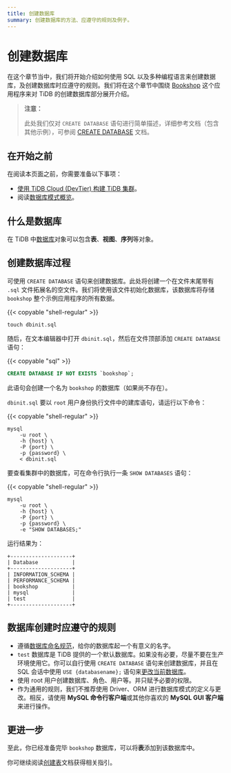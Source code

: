 ```yaml
---
title: 创建数据库
summary: 创建数据库的方法、应遵守的规则及例子。
---
```


# 创建数据库

在这个章节当中，我们将开始介绍如何使用 SQL 以及多种编程语言来创建数据库，及创建数据库时应遵守的规则。我们将在这个章节中围绕 [Bookshop](/develop/bookshop-schema-design.md) 这个应用程序来对 TiDB 的创建数据库部分展开介绍。

> **注意：**
>
> 此处我们仅对 `CREATE DATABASE` 语句进行简单描述，详细参考文档（包含其他示例），可参阅 [CREATE DATABASE](/sql-statements/sql-statement-create-database.md) 文档。

## 在开始之前

在阅读本页面之前，你需要准备以下事项：

- [使用 TiDB Cloud (DevTier) 构建 TiDB 集群](/develop/build-cluster-in-cloud.md)。
- 阅读[数据库模式概览](/develop/schema-design-overview.md)。

## 什么是数据库

在 TiDB 中[数据库](/develop/schema-design-overview.md#数据库-database)对象可以包含**表**、**视图**、**序列**等对象。

## 创建数据库过程

可使用 `CREATE DATABASE` 语句来创建数据库。此处将创建一个在文件末尾带有 `.sql` 文件拓展名的空文件。我们将使用该文件初始化数据库，该数据库将存储 `bookshop` 整个示例应用程序的所有数据。

{{< copyable "shell-regular" >}}

```shell
touch dbinit.sql
```

随后，在文本编辑器中打开 `dbinit.sql`，然后在文件顶部添加 `CREATE DATABASE` 语句：

{{< copyable "sql" >}}

```sql
CREATE DATABASE IF NOT EXISTS `bookshop`;
```

此语句会创建一个名为 `bookshop` 的数据库（如果尚不存在）。

`dbinit.sql` 要以 `root` 用户身份执行文件中的建库语句，请运行以下命令：

{{< copyable "shell-regular" >}}

```shell
mysql
    -u root \
    -h {host} \
    -P {port} \
    -p {password} \
    < dbinit.sql
```

要查看集群中的数据库，可在命令行执行一条 `SHOW DATABASES` 语句：

{{< copyable "shell-regular" >}}

```shell
mysql
    -u root \
    -h {host} \
    -P {port} \
    -p {password} \
    -e "SHOW DATABASES;"
```

运行结果为：

```
+--------------------+
| Database           |
+--------------------+
| INFORMATION_SCHEMA |
| PERFORMANCE_SCHEMA |
| bookshop           |
| mysql              |
| test               |
+--------------------+
```

## 数据库创建时应遵守的规则

- 遵循[数据库命名规范](/develop/object-naming-guidelines.md#数据库命名规范)，给你的数据库起一个有意义的名字。
- `test` 数据库是 TiDB 提供的一个默认数据库。如果没有必要，尽量不要在生产环境使用它。你可以自行使用 `CREATE DATABASE` 语句来创建数据库，并且在 SQL 会话中使用 `USE {databasename};` 语句来[更改当前数据库](/sql-statements/sql-statement-use.md)。
- 使用 root 用户创建数据库、角色、用户等。并只赋予必要的权限。
- 作为通用的规则，我们不推荐使用 Driver、ORM 进行数据库模式的定义与更改。相反，请使用 **MySQL 命令行客户端**或其他你喜欢的 **MySQL GUI 客户端**来进行操作。

## 更进一步

至此，你已经准备完毕 `bookshop` 数据库，可以将**表**添加到该数据库中。

你可继续阅读[创建表](/develop/create-table.md)文档获得相关指引。
